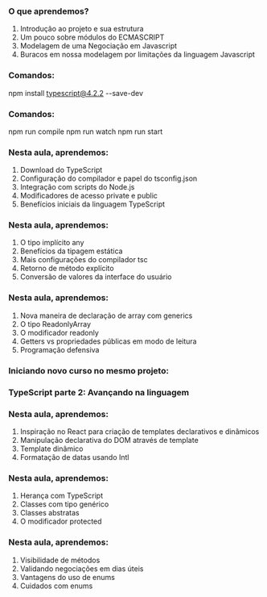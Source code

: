 ### O que aprendemos?
1. Introdução ao projeto e sua estrutura
2. Um pouco sobre módulos do ECMASCRIPT
3. Modelagem de uma Negociação em Javascript
4. Buracos em nossa modelagem por limitações da linguagem Javascript

### Comandos:
npm install typescript@4.2.2 --save-dev

### Comandos:
npm run compile
npm run watch
npm run start

### Nesta aula, aprendemos:

1. Download do TypeScript
2. Configuração do compilador e papel do tsconfig.json
3. Integração com scripts do Node.js
4. Modificadores de acesso private e public
5. Benefícios iniciais da linguagem TypeScript

### Nesta aula, aprendemos:

1. O tipo implícito any
2. Benefícios da tipagem estática
3. Mais configurações do compilador tsc
4. Retorno de método explícito
5. Conversão de valores da interface do usuário

### Nesta aula, aprendemos:

1. Nova maneira de declaração de array com generics
2. O tipo ReadonlyArray
3. O modificador readonly
4. Getters vs propriedades públicas em modo de leitura
5. Programação defensiva

### Iniciando novo curso no mesmo projeto:
### TypeScript parte 2: Avançando na linguagem

### Nesta aula, aprendemos:

1. Inspiração no React para criação de templates declarativos e dinâmicos
2. Manipulação declarativa do DOM através de template
3. Template dinâmico
4. Formatação de datas usando Intl

### Nesta aula, aprendemos:

1. Herança com TypeScript
2. Classes com tipo genérico
3. Classes abstratas
4. O modificador protected

### Nesta aula, aprendemos:

1. Visibilidade de métodos
2. Validando negociações em dias úteis
3. Vantagens do uso de enums
4. Cuidados com enums